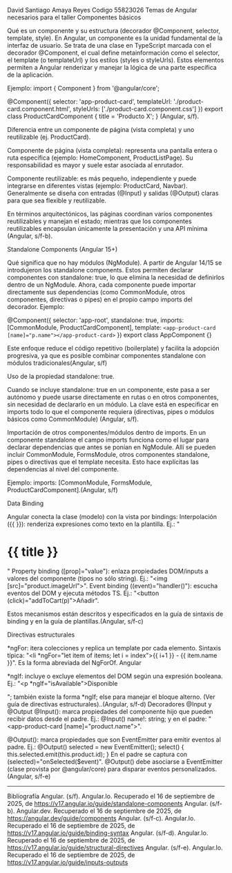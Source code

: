 David Santiago Amaya Reyes Codigo 55823026
Temas de Angular necesarios para el taller
Componentes básicos


Qué es un componente y su estructura (decorador @Component, selector, template, style).
En Angular, un componente es la unidad fundamental de la interfaz de usuario. Se trata de una clase en TypeScript marcada con el decorador @Component, el cual define metainformación como el selector, el template (o templateUrl) y los estilos (styles o styleUrls). Estos elementos permiten a Angular renderizar y manejar la lógica de una parte específica de la aplicación. 

Ejemplo:
import { Component } from '@angular/core';

@Component({
  selector: 'app-product-card',
  templateUrl: './product-card.component.html',
  styleUrls: ['./product-card.component.css']
})
export class ProductCardComponent {
  title = 'Producto X';
}
(Angular, s/f).


Diferencia entre un componente de página (vista completa) y uno reutilizable (ej. ProductCard).

Componente de página (vista completa): representa una pantalla entera o ruta específica (ejemplo: HomeComponent, ProductListPage). Su responsabilidad es mayor y suele estar asociada al enrutador.

Componente reutilizable: es más pequeño, independiente y puede integrarse en diferentes vistas (ejemplo: ProductCard, Navbar). Generalmente se diseña con entradas (@Input) y salidas (@Output) claras para que sea flexible y reutilizable.

En términos arquitectónicos, las páginas coordinan varios componentes reutilizables y manejan el estado; mientras que los componentes reutilizables encapsulan únicamente la presentación y una API mínima (Angular, s/f-b).

Standalone Components (Angular 15+)


Qué significa que no hay módulos (NgModule).
A partir de Angular 14/15 se introdujeron los standalone components. Estos permiten declarar componentes con standalone: true, lo que elimina la necesidad de definirlos dentro de un NgModule. Ahora, cada componente puede importar directamente sus dependencias (como CommonModule, otros componentes, directivas o pipes) en el propio campo imports del decorador.
Ejemplo:

@Component({
  selector: 'app-root',
  standalone: true,
  imports: [CommonModule, ProductCardComponent],
  template: `<app-product-card [name]="p.name"></app-product-card>`
})
export class AppComponent {}

Este enfoque reduce el código repetitivo (boilerplate) y facilita la adopción progresiva, ya que es posible combinar componentes standalone con módulos tradicionales(Angular, s/f)


Uso de la propiedad standalone: true.

Cuando se incluye standalone: true en un componente, este pasa a ser autónomo y puede usarse directamente en rutas o en otros componentes, sin necesidad de declararlo en un módulo. La clave está en especificar en imports todo lo que el componente requiera (directivas, pipes o módulos básicos como CommonModule) (Angular, s/f).


Importación de otros componentes/módulos dentro de imports.
En un componente standalone el campo imports funciona como el lugar para declarar dependencias que antes se ponían en NgModule. Allí se pueden incluir CommonModule, FormsModule, otros componentes standalone, pipes o directivas que el template necesita. Esto hace explícitas las dependencias al nivel del componente. 

Ejemplo: imports: [CommonModule, FormsModule, ProductCardComponent].(Angular, s/f)

Data Binding

Angular conecta la clase (modelo) con la vista por bindings:
Interpolación ({{ }}): renderiza expresiones como texto en la plantilla. 
Ej.: "<h1>{{ title }}</h1>"
Property binding ([prop]="value"): enlaza propiedades DOM/inputs a valores del componente (tipos no sólo string).
 Ej.: "<img [src]="product.imageUrl">".
Event binding ((event)="handler()"): escucha eventos del DOM y ejecuta métodos TS. 
Ej.: "<button (click)="addToCart(p)">Añadir</button>".


Estos mecanismos están descritos y especificados en la guía de sintaxis de binding y en la guía de plantillas.(Angular, s/f-c)


Directivas estructurales


*ngFor: itera colecciones y replica un template por cada elemento. 
Sintaxis típica: 
"<li *ngFor="let item of items; let i = index">{{ i+1 }} - {{ item.name }}</li>". Es la forma abreviada del NgForOf. Angular


*ngIf: incluye o excluye elementos del DOM según una expresión booleana. 
Ej.: "<p *ngIf="isAvailable">Disponible</p>";
 también existe la forma *ngIf; else para manejar el bloque alterno. (Ver guía de directivas estructurales)..(Angular, s/f-d)
Decoradores @Input y @Output
@Input(): marca propiedades del componente hijo que pueden recibir datos desde el padre. Ej.: @Input() name!: string; y en el padre: 
"<app-product-card [name]="product.name"></app-product-card>".

@Output(): marca propiedades que son EventEmitter para emitir eventos al padre. Ej.:
@Output() selected = new EventEmitter<number>();
select() { this.selected.emit(this.product.id); }
En el padre se captura con (selected)="onSelected($event)".
@Output() debe asociarse a EventEmitter (clase provista por @angular/core) para disparar eventos personalizados.(Angular, s/f-e)

________________________________________________________________________________________________________________________________
Bibliografía
Angular. (s/f). Angular.Io. Recuperado el 16 de septiembre de 2025, de https://v17.angular.io/guide/standalone-components
Angular. (s/f-b). Angular.dev. Recuperado el 16 de septiembre de 2025, de https://angular.dev/guide/components
Angular. (s/f-c). Angular.Io. Recuperado el 16 de septiembre de 2025, de https://v17.angular.io/guide/binding-syntax
Angular. (s/f-d). Angular.Io. Recuperado el 16 de septiembre de 2025, de https://v17.angular.io/guide/structural-directives
Angular. (s/f-e). Angular.Io. Recuperado el 16 de septiembre de 2025, de https://v17.angular.io/guide/inputs-outputs
